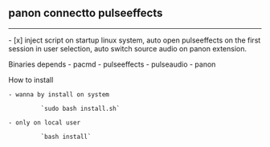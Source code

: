 ## **panon connectto pulseeffects**

<hr></hr>
- [x] inject script on startup linux system, auto open pulseeffects on the first session in user selection, auto switch source audio on panon extension.

  Binaries depends
    - pacmd
    - pulseeffects
    - pulseaudio
    - panon

  How to install

    - wanna by install on system

             `sudo bash install.sh`

    - only on local user

             `bash install`

